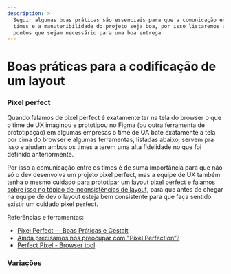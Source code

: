 ```yaml
---
description: >-
  Seguir algumas boas práticas são essenciais para que a comunicação entre os
  times e a manutenibilidade do projeto seja boa, por isso listaremos abaixo
  pontos que sejam necessário para uma boa entrega
---
```


# Boas práticas para a codificação de um layout

### Pixel perfect

Quando falamos de pixel perfect é exatamente ter na tela do browser o que o time de UX imaginou e prototipou no Figma (ou outra ferramenta de prototipação) em algumas empresas o time de QA bate exatamente a tela por cima do browser e algumas ferramentas, listadas abaixo, servem pra isso e ajudam ambos os times a terem uma alta fidelidade no que foi definido anteriormente.

Por isso a comunicação entre os times é de suma importância para que não só o dev desenvolva um projeto pixel perfect, mas a equipe de UX também tenha o mesmo cuidado para prototipar um layout pixel perfect e [falamos sobre isso no tópico de inconsistências de layout](../../docs/chapter-2/2-evite-fazer-isso-no-seu-design.md#inconsist%C3%AAncia-no-tamanho-dos-elementos), para que antes de chegar na equipe de dev o layout esteja bem consistente para que faça sentido existir um cuidado pixel perfect.

Referências e ferramentas:

* [Pixel Perfect — Boas Práticas e Gestalt](https://medium.com/@elvisoares/pixel-perfect-boas-pr%C3%A1ticas-e-gestalt-9665e4f05230)
* [Ainda precisamos nos preocupar com “Pixel Perfection”?](https://desenvolvimentoparaweb.com/design/pixel-perfection/)
* [Perfect Pixel - Browser tool](https://www.welldonecode.com/perfectpixel/)

### Variações
